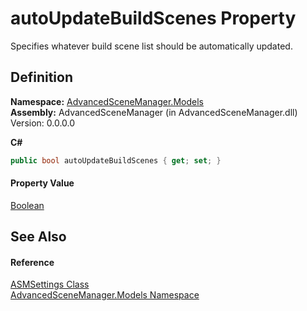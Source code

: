 # autoUpdateBuildScenes Property


Specifies whatever build scene list should be automatically updated.



## Definition
**Namespace:** <a href="N_AdvancedSceneManager_Models.md">AdvancedSceneManager.Models</a>  
**Assembly:** AdvancedSceneManager (in AdvancedSceneManager.dll) Version: 0.0.0.0

**C#**
``` C#
public bool autoUpdateBuildScenes { get; set; }
```



#### Property Value
<a href="https://learn.microsoft.com/dotnet/api/system.boolean" target="_blank" rel="noopener noreferrer">Boolean</a>

## See Also


#### Reference
<a href="T_AdvancedSceneManager_Models_ASMSettings.md">ASMSettings Class</a>  
<a href="N_AdvancedSceneManager_Models.md">AdvancedSceneManager.Models Namespace</a>  
